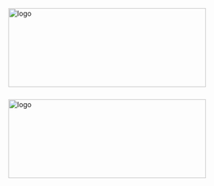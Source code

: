 <img src="https://github-readme-stats.vercel.app/api?username=ucasFL&show_icons=true&count_private=true&hide=stars&include_all_commits=true" alt="logo" height="160" width="400"  align="left" style="margin: 5px; margin-bottom: 20px;" />
<img src="https://github-readme-stats.vercel.app/api/top-langs/?username=ucasFL&hide=html&layout=compact" alt="logo" height="160" width="400" align="left" style="margin: 5px; margin-bottom: 20px;" />

<!--
**ucasFL/ucasfl** is a ✨ _special_ ✨ repository because its `README.md` (this file) appears on your GitHub profile.

Here are some ideas to get you started:

- 🔭 I’m currently working on ...
- 🌱 I’m currently learning ...
- 👯 I’m looking to collaborate on ...
- 🤔 I’m looking for help with ...
- 💬 Ask me about ...
- 📫 How to reach me: ...
- 😄 Pronouns: ...
- ⚡ Fun fact: ...
-->
